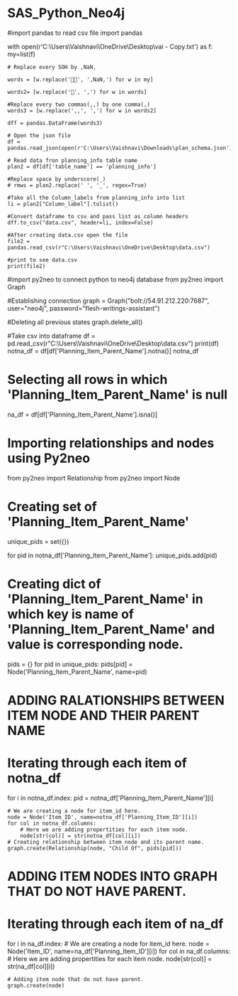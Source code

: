 # SAS_Python_Neo4j

#import pandas to read csv file
import pandas

with open(r'C:\Users\Vaishnavi\OneDrive\Desktop\vai - Copy.txt') as f:
    my=list(f)
    
    # Replace every SOH by ,NaN,
    
    words = [w.replace('', ',NaN,') for w in my]
    
    words2= [w.replace('', ',') for w in words]
    
    #Replace every two commas(,,) by one comma(,)
    words3 = [w.replace(',,', ',') for w in words2]
    
    dff = pandas.DataFrame(words3)
    
    # Open the json file
    df = pandas.read_json(open(r'C:\Users\Vaishnavi\Downloads\plan_schema.json'))
    
    # Read data fron planning_info table name
    plan2 = df[df['table_name'] == 'planning_info']
    
    #Replace space by underscore(_)
    # rmws = plan2.replace(' ', '_', regex=True)
    
    #Take all the Column_labels from planning_info into list
    li = plan2["Column_label"].tolist()
    
    #Convert dataframe to csv and pass list as column headers
    dff.to_csv("data.csv", header=li, index=False)
    
    #After creating data.csv open the file
    file2 = pandas.read_csv(r"C:\Users\Vaishnavi\OneDrive\Desktop\data.csv")
    
    #print to see data.csv
    print(file2)
    
#import py2neo to connect python to neo4j database
from py2neo import Graph

#Establishing connection
graph = Graph("bolt://54.91.212.220:7687", user="neo4j", password="flesh-writings-assistant")

#Deleting all previous states
graph.delete_all()

#Take csv into dataframe
df = pd.read_csv(r"C:\Users\Vaishnavi\OneDrive\Desktop\data.csv")
print(df)
notna_df = df[df['Planning_Item_Parent_Name'].notna()]
notna_df

# Selecting all rows in which 'Planning_Item_Parent_Name' is null
na_df = df[df['Planning_Item_Parent_Name'].isna()]

# Importing relationships and nodes using Py2neo

from py2neo import Relationship
from py2neo import Node

# Creating set of 'Planning_Item_Parent_Name'
unique_pids = set({})

for pid in notna_df['Planning_Item_Parent_Name']:
    unique_pids.add(pid)

# Creating dict of 'Planning_Item_Parent_Name' in which key is name of 'Planning_Item_Parent_Name' and value is corresponding node.
pids = {}
for pid in unique_pids:
    pids[pid] = Node('Planning_Item_Parent_Name', name=pid)

# ADDING RALATIONSHIPS BETWEEN ITEM NODE AND THEIR PARENT NAME

# Iterating through each item of notna_df
for i in notna_df.index:
    pid = notna_df['Planning_Item_Parent_Name'][i]

    # We are creating a node for item_id here.
    node = Node('Item_ID', name=notna_df['Planning_Item_ID'][i])
    for col in notna_df.columns:
        # Here we are adding propertities for each item node.
        node[str(col)] = str(notna_df[col][i])
    # Creating relationship between item node and its parent name.
    graph.create(Relationship(node, "Child Of", pids[pid]))

# ADDING ITEM NODES INTO GRAPH THAT DO NOT HAVE PARENT.

# Iterating through each item of na_df
for i in na_df.index:
    # We are creating a node for item_id here.
    node = Node('Item_ID', name=na_df['Planning_Item_ID'][i])
    for col in na_df.columns:
        # Here we are adding propertities for each item node.
        node[str(col)] = str(na_df[col][i])

    # Adding item node that do not have parent.
    graph.create(node)
